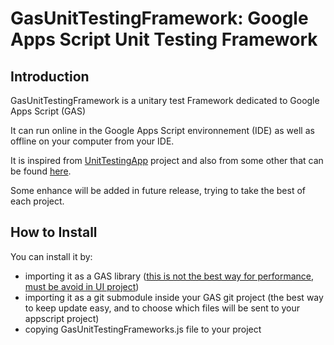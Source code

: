 # GasUnitTestingFramework: Google Apps Script Unit Testing Framework

## Introduction

GasUnitTestingFramework is a unitary test Framework dedicated to Google Apps Script (GAS)

It can run online in the Google Apps Script environnement (IDE) as well as offline on your computer from your IDE.

It is inspired from [UnitTestingApp](https://github.com/WildH0g/UnitTestingApp) project and also
from some other that can be found [here](https://github.com/contributorpw/google-apps-script-awesome-list#testing).

Some enhance will be added in future release, trying to take the best of each project.

## How to Install

You can install it by:
 - importing it as a GAS library ([this is not the best way for performance, must be avoid in UI project](https://developers.google.com/apps-script/guides/support/best-practices#avoid_libraries_in_ui-heavy_scripts))
 - importing it as a git submodule inside your GAS git project (the best way to keep update easy, and to choose which files will be sent to your appscript project)
 - copying GasUnitTestingFrameworks.js file to your project




